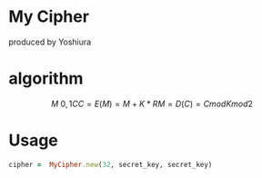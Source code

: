 # My Cipher
produced by Yoshiura

# algorithm
```math
M \ 0, 1
C 

C = E(M) = M + K * R
M = D(C) = C mod K mod2
```
# Usage

```ruby
cipher =  MyCipher.new(32, secret_key, secret_key)
```
